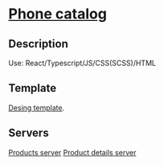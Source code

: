 # [Phone catalog](https://ivanshulhan.github.io/react_phone-catalog/)

## Description

Use: React/Typescript/JS/CSS(SCSS)/HTML

## Template
[Desing template](https://www.figma.com/file/uEetgWenSRxk9jgiym6Yzp/Phone-catalog-redesign?node-id=1%3A2).

## Servers
[Products server](https://mate-academy.github.io/react_phone-catalog/api/products.json)
[Product details server](https://mate-academy.github.io/react_phone-catalog/api/products/motorola-xoom.json)

